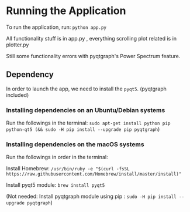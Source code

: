 # Running the Application
To run the application, run: `python app.py`

All functionality stuff is in app.py , everything scrolling plot related is in plotter.py

Still some functionality errors with pyqtgraph's Power Spectrum feature.

## Dependency

In order to launch the app, we need to install the `pyqt5`. (pyqtgraph included)

### Installing dependencies on an Ubuntu/Debian systems

Run the followings in the terminal:
`sudo apt-get install python pip python-qt5 (&& sudo -H pip install --upgrade pip pyqtgraph`)

### Installing dependencies on the macOS systems

Run the followings in order in the terminal:

Install Homebrew: `/usr/bin/ruby -e "$(curl -fsSL https://raw.githubusercontent.com/Homebrew/install/master/install)"`

Install pyqt5 module: `brew install pyqt5`

(Not needed: Install pyqtgraph module using pip : `sudo -H pip install --upgrade pyqtgraph`)
